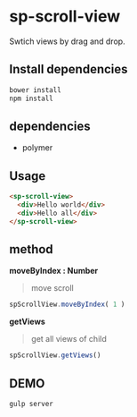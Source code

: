 sp-scroll-view
===================

Swtich views by drag and drop.

## Install dependencies

```bash
bower install
npm install
```

## dependencies

* polymer

## Usage

```html
<sp-scroll-view>
  <div>Hello world</div>
  <div>Hello all</div>
</sp-scroll-view>
```

## method

**moveByIndex : Number**
> move scroll

```js
spScrollView.moveByIndex( 1 )
```

**getViews**
> get all views of child

```js
spScrollView.getViews()
```

## DEMO

```bash
gulp server
```

